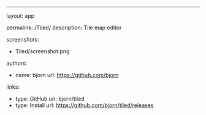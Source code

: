 ---
layout: app

permalink: /Tiled/
description: Tile map editor

screenshots:
  - Tiled/screenshot.png

authors:
  - name: bjorn
    url: https://github.com/bjorn

links:
  - type: GitHub
    url: bjorn/tiled
  - type: Install
    url: https://github.com/bjorn/tiled/releases
